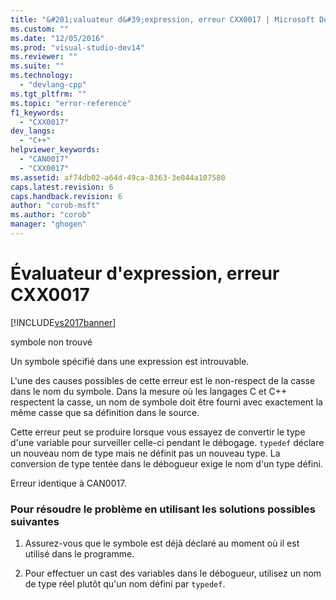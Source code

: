 ```yaml
---
title: "&#201;valuateur d&#39;expression, erreur CXX0017 | Microsoft Docs"
ms.custom: ""
ms.date: "12/05/2016"
ms.prod: "visual-studio-dev14"
ms.reviewer: ""
ms.suite: ""
ms.technology: 
  - "devlang-cpp"
ms.tgt_pltfrm: ""
ms.topic: "error-reference"
f1_keywords: 
  - "CXX0017"
dev_langs: 
  - "C++"
helpviewer_keywords: 
  - "CAN0017"
  - "CXX0017"
ms.assetid: af74db02-a64d-49ca-8363-3e044a107580
caps.latest.revision: 6
caps.handback.revision: 6
author: "corob-msft"
ms.author: "corob"
manager: "ghogen"
---
```

# &#201;valuateur d&#39;expression, erreur CXX0017
[!INCLUDE[vs2017banner](../../assembler/inline/includes/vs2017banner.md)]

symbole non trouvé  
  
 Un symbole spécifié dans une expression est introuvable.  
  
 L'une des causes possibles de cette erreur est le non\-respect de la casse dans le nom du symbole.  Dans la mesure où les langages C et C\+\+ respectent la casse, un nom de symbole doit être fourni avec exactement la même casse que sa définition dans le source.  
  
 Cette erreur peut se produire lorsque vous essayez de convertir le type d'une variable pour surveiller celle\-ci pendant le débogage.  `typedef` déclare un nouveau nom de type mais ne définit pas un nouveau type.  La conversion de type tentée dans le débogueur exige le nom d'un type défini.  
  
 Erreur identique à CAN0017.  
  
### Pour résoudre le problème en utilisant les solutions possibles suivantes  
  
1.  Assurez\-vous que le symbole est déjà déclaré au moment où il est utilisé dans le programme.  
  
2.  Pour effectuer un cast des variables dans le débogueur, utilisez un nom de type réel plutôt qu'un nom défini par `typedef`.